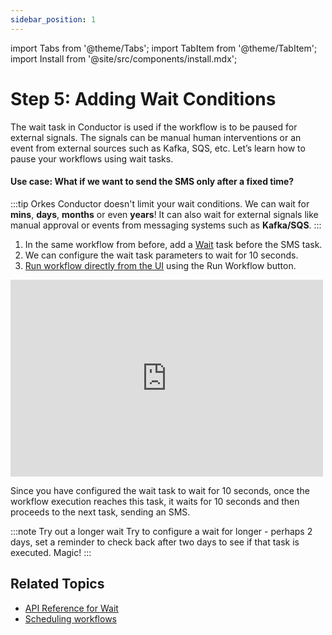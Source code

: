 ```yaml
---
sidebar_position: 1
---
```

import Tabs from '@theme/Tabs';
import TabItem from '@theme/TabItem';
import Install from '@site/src/components/install.mdx';


# Step 5: Adding Wait Conditions

The wait task in Conductor is used if the workflow is to be paused for external signals. The signals can be manual human interventions or an event from external sources such as Kafka, SQS, etc. Let’s learn how to pause your workflows using wait tasks. 

#### Use case: What if we want to send the SMS only after a fixed time?

:::tip
Orkes Conductor doesn't limit your wait conditions. We can wait for __mins__, __days__, __months__ or even __years__! It can also wait for external signals like manual approval or events from messaging systems such as __Kafka/SQS__.
:::

<Tabs>
<TabItem value="UI" label="UI">

<div className="row">
<div className="col col--4">

1. In the same workflow from before, add a [Wait](/content/reference-docs/operators/wait) task before the SMS task.
2. We can configure the wait task parameters to wait for 10 seconds.
3. [Run workflow directly from the UI](/content/how-to-videos/run-workflow) using the Run Workflow button.

</div>
<div className="col">
<div className="embed-loom-video">
<iframe width="500" height="315" src="https://www.youtube.com/embed/c1YOgXzd4tg?si=uAG37a-ohc_O8Gkn" title="YouTube video player" frameborder="0" allow="accelerometer; autoplay; clipboard-write; encrypted-media; gyroscope; picture-in-picture; web-share" allowfullscreen></iframe></div>
</div>
</div>
</TabItem>
</Tabs>

Since you have configured the wait task to wait for 10 seconds, once the workflow execution reaches this task, it waits for 10 seconds and then proceeds to the next task, sending an SMS.

:::note Try out a longer wait
Try to configure a wait for longer - perhaps 2 days, set a reminder to check back after two days to see if that task is executed. Magic!
:::

## Related Topics

* [API Reference for Wait](/content/reference-docs/operators/wait)
* [Scheduling workflows](/content/developer-guides/scheduling-workflows) 